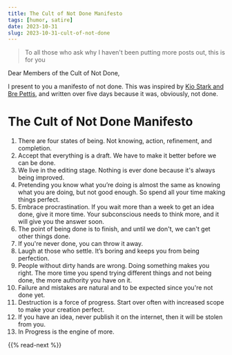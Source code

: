 ```yaml
---
title: The Cult of Not Done Manifesto
tags: [humor, satire]
date: 2023-10-31
slug: 2023-10-31-cult-of-not-done
---
```


> To all those who ask why I haven't been putting more posts out, this is for you

Dear Members of the Cult of Not Done,

I present to you a manifesto of not done. This was inspired by [Kio Stark and Bre Pettis](https://medium.com/@bre/the-cult-of-done-manifesto-724ca1c2ff13), and written over five days because it was, obviously, not done.

# The Cult of Not Done Manifesto

1. There are four states of being. Not knowing, action, refinement, and completion.
2. Accept that everything is a draft. We have to make it better before we can be done.
3. We live in the editing stage. Nothing is ever done because it's always being improved.
4. Pretending you know what you’re doing is almost the same as knowing what you are doing, but not good enough. So spend all your time making things perfect.
5. Embrace procrastination. If you wait more than a week to get an idea done, give it more time. Your subconscious needs to think more, and it will give you the answer soon.
6. The point of being done is to finish, and until we don't, we can't get other things done.
7. If you're never done, you can throw it away.
8. Laugh at those who settle. It’s boring and keeps you from being perfection.
9. People without dirty hands are wrong. Doing something makes you right. The more time you spend trying different things and not being done, the more authority you have on it.
10. Failure and mistakes are natural and to be expected since you're not done yet.
11. Destruction is a force of progress. Start over often with increased scope to make your creation perfect.
12. If you have an idea, never publish it on the internet, then it will be stolen from you.
13. In Progress is the engine of more.

{{% read-next %}}
